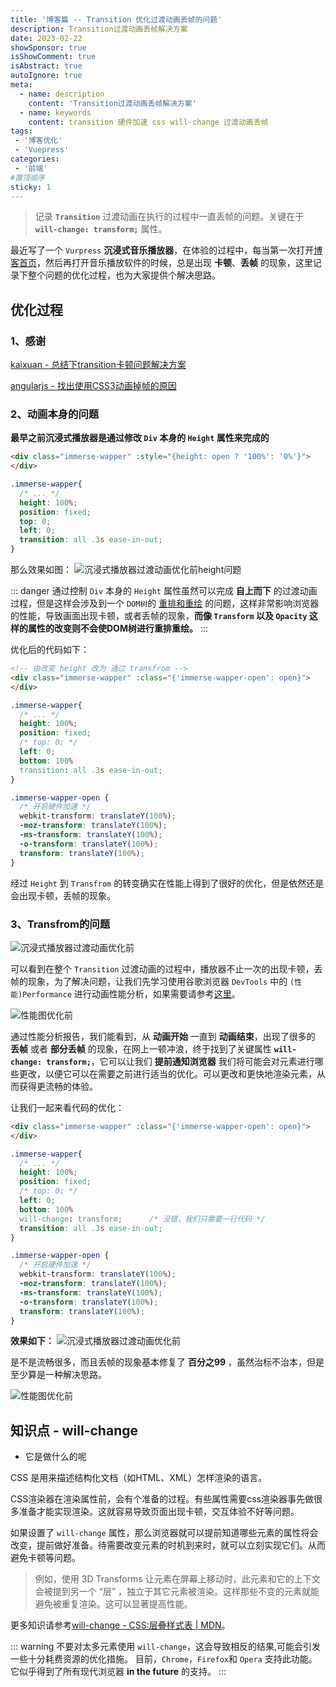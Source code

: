 ```yaml
---
title: '博客篇 -- Transition 优化过渡动画丢帧的问题'
description: Transition过渡动画丢帧解决方案
date: 2023-02-22
showSponsor: true
isShowComment: true
isAbstract: true
autoIgnore: true
meta:
  - name: description
    content: 'Transition过渡动画丢帧解决方案'
  - name: keywords
    content: transition 硬件加速 css will-change 过渡动画丢帧
tags:
 - '博客优化'
 - 'Vuepress'
categories: 
 - '前端'
#置顶顺序
sticky: 1
---
```


> 记录 **`Transition`** 过渡动画在执行的过程中一直丢帧的问题。关键在于 **`will-change: transform;`** 属性。

<!-- more -->

最近写了一个 `Vurpress` **沉浸式音乐播放器**，在体验的过程中，每当第一次打开[博客首页](https://blog.rayshine.site)，然后再打开音乐播放软件的时候，总是出现 **卡顿**、**丢帧** 的现象，这里记录下整个问题的优化过程，也为大家提供个解决思路。

## 优化过程

### 1、感谢

[kaixuan - 总结下transition卡顿问题解决方案](https://zhuanlan.zhihu.com/p/48873834)

[angularjs - 找出使用CSS3动画掉帧的原因](https://www.lmlphp.com/user/151293/article/item/4695137/)

### 2、动画本身的问题

**最早之前沉浸式播放器是通过修改 `Div` 本身的 `Height` 属性来完成的**
```html
<div class="immerse-wapper" :style="{height: open ? '100%': '0%'}">
</div>
```
```css
.immerse-wapper{
  /* ... */
  height: 100%;
  position: fixed;
  top: 0;
  left: 0;
  transition: all .3s ease-in-out;
}
```
那么效果如图：
![沉浸式播放器过渡动画优化前height问题](https://cdn.rayshine.site/blog/NavPlayer/沉浸式播放器过渡动画优化前height问题.gif)

::: danger
通过控制 `Div` 本身的 `Height` 属性虽然可以完成 **自上而下** 的过渡动画过程，但是这样会涉及到一个 `DOM树`的 [重排和重绘](https://blog.csdn.net/qq_39998026/article/details/125441268) 的问题，这样非常影响浏览器的性能，导致画面出现卡顿，或者丢帧的现象，**而像 `Transform` 以及 `Opacity` 这样的属性的改变则不会使DOM树进行重排重绘。**
:::

优化后的代码如下：
```html
<!-- 由改变 height 改为 通过 transfrom -->
<div class="immerse-wapper" :class="{'immerse-wapper-open': open}">
</div>
```
```css
.immerse-wapper{
  /* ... */
  height: 100%;
  position: fixed;
  /* top: 0; */
  left: 0;
  bottom: 100%
  transition: all .3s ease-in-out;
}

.immerse-wapper-open {
  /* 开启硬件加速 */
  webkit-transform: translateY(100%);
  -moz-transform: translateY(100%);
  -ms-transform: translateY(100%);
  -o-transform: translateY(100%);
  transform: translateY(100%);
}
```
经过 `Height` 到 `Transfrom` 的转变确实在性能上得到了很好的优化，但是依然还是会出现卡顿，丢帧的现象。

### 3、Transfrom的问题
![沉浸式播放器过渡动画优化前](https://cdn.rayshine.site/blog/NavPlayer/沉浸式播放器过渡动画优化前.gif)

可以看到在整个 `Transition` 过渡动画的过程中，播放器不止一次的出现卡顿，丢帧的现象，为了解决问题，让我们先学习使用谷歌浏览器 `DevTools` 中的 `(性能)Performance` 进行动画性能分析，如果需要请参考[这里](https://www.51cto.com/article/661836.html)。

![性能图优化前](https://cdn.rayshine.site/blog/NavPlayer/性能图优化前.png)

通过性能分析报告，我们能看到，从 **动画开始** 一直到 **动画结束**，出现了很多的 **丢帧** 或者 **部分丢帧** 的现象，在网上一顿冲浪，终于找到了关键属性 **`will-change: transform;`**，它可以让我们 **提前通知浏览器** 我们将可能会对元素进行哪些更改，以便它可以在需要之前进行适当的优化。可以更改和更快地渲染元素，从而获得更流畅的体验。

让我们一起来看代码的优化：
```html
<div class="immerse-wapper" :class="{'immerse-wapper-open': open}">
</div>
```
```css
.immerse-wapper{
  /* ... */
  height: 100%;
  position: fixed;
  /* top: 0; */
  left: 0;
  bottom: 100%
  will-change: transform;      /* 没错，我们只需要一行代码 */
  transition: all .3s ease-in-out;
}

.immerse-wapper-open {
  /* 开启硬件加速 */
  webkit-transform: translateY(100%);
  -moz-transform: translateY(100%);
  -ms-transform: translateY(100%);
  -o-transform: translateY(100%);
  transform: translateY(100%);
}
```

**效果如下：**
![沉浸式播放器过渡动画优化前](https://cdn.rayshine.site/blog/NavPlayer/沉浸式播放器过渡动画优化后.gif)

是不是流畅很多，而且丢帧的现象基本修复了 **百分之99** ，虽然治标不治本，但是至少算是一种解决思路。

![性能图优化前](https://cdn.rayshine.site/blog/NavPlayer/性能图优化后.png)


##  知识点 - will-change

- 它是做什么的呢

CSS 是用来描述结构化文档（如HTML、XML）怎样渲染的语言。

CSS渲染器在渲染属性前，会有个准备的过程。有些属性需要css渲染器事先做很多准备才能实现渲染。这就容易导致页面出现卡顿，交互体验不好等问题。

如果设置了 `will-change` 属性，那么浏览器就可以提前知道哪些元素的属性将会改变，提前做好准备。待需要改变元素的时机到来时，就可以立刻实现它们。从而避免卡顿等问题。
> 例如，使用 3D Transforms 让元素在屏幕上移动时，此元素和它的上下文会被提到另一个 “层” ，独立于其它元素被渲染。这样那些不变的元素就能避免被重复渲染。这可以显著提高性能。

更多知识请参考[will-change - CSS:层叠样式表 | MDN](https://developer.mozilla.org/zh-CN/docs/Web/CSS/will-change)。

::: warning
不要对太多元素使用 `will-change`，这会导致相反的结果,可能会引发一些十分耗费资源的优化措施。
目前，`Chrome`，`Firefox`和 `Opera` 支持此功能。它似乎得到了所有现代浏览器 **in the future** 的支持。
:::


